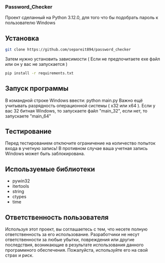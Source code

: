 ### Password_Checker

Проект сделанный на Python 3.12.0, для того что бы подобрать пароль к пользователю Windows

## Установка

```bash
git clone https://github.com/separeit894/password_checker
```

Затем нужно установить зависимости ( Если не предпочитаете exe файл или он у вас не запускается )

```bash
pip install -r requirements.txt
```

## Запуск программы

В командной строке Windows ввести: python main.py
Важно ещё учитывать разрядность операционной системы ( x32 или x64 ). Если у вас 32 битная Windows, то запускаете файл "main_32", если нет, то запускаете "main_64"

## Тестирование 

Перед тестированием отключите ограничение на количество попыток входа в учетную запись! В противном случае ваша учетная запись Windows может быть заблокирована.

## Используемые библиотеки
* pywin32
* itertools
* string
* ctypes
* time

## Ответственность пользователя

Используя этот проект, вы соглашаетесь с тем, что несете полную ответственность за его использование. Разработчики не несут ответственности за любые убытки, повреждения или другие последствия, возникающие в результате использования данного программного обеспечения. Пожалуйста, используйте его на свой страх и риск.

